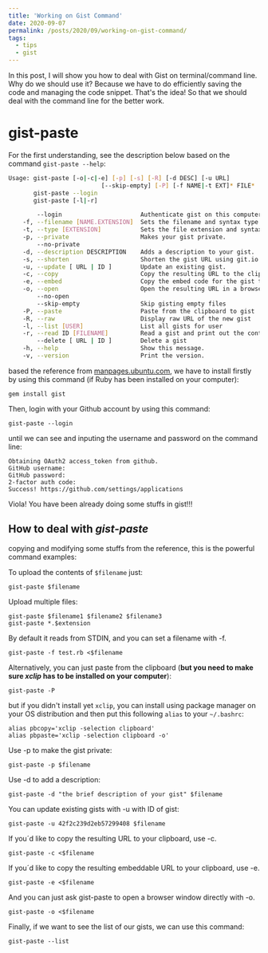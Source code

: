 ```yaml
---
title: 'Working on Gist Command'
date: 2020-09-07
permalink: /posts/2020/09/working-on-gist-command/
tags:
  - tips
  - gist
---
```


In this post, I will show you how to deal with Gist on terminal/command line. Why do we should use it? Because we have to do efficiently saving the code and managing the code snippet. That's the idea! So that we should deal with the command line for the better work.

gist-paste
======
For the first understanding, see the description below based on the command `gist-paste --help`:

```bash
Usage: gist-paste [-o|-c|-e] [-p] [-s] [-R] [-d DESC] [-u URL]
                          [--skip-empty] [-P] [-f NAME|-t EXT]* FILE*
       gist-paste --login
       gist-paste [-l|-r]

        --login                      Authenticate gist on this computer.
    -f, --filename [NAME.EXTENSION]  Sets the filename and syntax type.
    -t, --type [EXTENSION]           Sets the file extension and syntax type.
    -p, --private                    Makes your gist private.
        --no-private
    -d, --description DESCRIPTION    Adds a description to your gist.
    -s, --shorten                    Shorten the gist URL using git.io.
    -u, --update [ URL | ID ]        Update an existing gist.
    -c, --copy                       Copy the resulting URL to the clipboard
    -e, --embed                      Copy the embed code for the gist to the clipboard
    -o, --open                       Open the resulting URL in a browser
        --no-open
        --skip-empty                 Skip gisting empty files
    -P, --paste                      Paste from the clipboard to gist
    -R, --raw                        Display raw URL of the new gist
    -l, --list [USER]                List all gists for user
    -r, --read ID [FILENAME]         Read a gist and print out the contents
        --delete [ URL | ID ]        Delete a gist
    -h, --help                       Show this message.
    -v, --version                    Print the version.
```

based the reference from [manpages.ubuntu.com](http://manpages.ubuntu.com/manpages/trusty/man1/gist-paste.1.html), we have to install firstly by using this command (if Ruby has been installed on your computer):

`gem install gist`

Then, login with your Github account by using this command:

`gist-paste --login`

until we can see and inputing the username and password on the command line:

```
Obtaining OAuth2 access_token from github.
GitHub username: 
GitHub password:
2-factor auth code:
Success! https://github.com/settings/applications
```

Viola! You have been already doing some stuffs in gist!!!

How to deal with *gist-paste*
------
copying and modifying some stuffs from the reference, this is the powerful command examples:

To upload the contents of `$filename` just:

`gist-paste $filename`

Upload multiple files:

```
gist-paste $filename1 $filename2 $filename3 
gist-paste *.$extension
```

By default it reads from STDIN, and you can set a filename with -f.

`gist-paste -f test.rb <$filename`

Alternatively, you can just paste from the clipboard (**but you need to make sure *xclip* has to be installed on your computer**):

`gist-paste -P`

but if you didn't install yet `xclip`, you can install using package manager on your OS distribution and then put this following `alias` to your `~/.bashrc`:
```
alias pbcopy='xclip -selection clipboard'
alias pbpaste='xclip -selection clipboard -o'
```
Use -p to make the gist private:

`gist-paste -p $filename`

Use -d to add a description:

`gist-paste -d "the brief description of your gist" $filename`

You can update existing gists with -u with ID of gist:

`gist-paste -u 42f2c239d2eb57299408 $filename`

If you´d like to copy the resulting URL to your clipboard, use -c.

`gist-paste -c <$filename`

If you´d like to copy the resulting embeddable URL to your clipboard, use -e.

`gist-paste -e <$filename`

And you can just ask gist-paste to open a browser window directly with -o.

`gist-paste -o <$filename`

Finally, if we want to see the list of our gists, we can use this command:

`gist-paste --list`